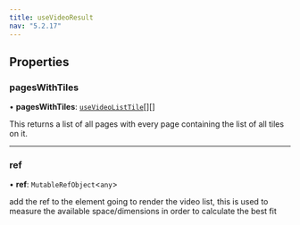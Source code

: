 ```yaml
---
title: useVideoResult
nav: "5.2.17"
---
```


## Properties

### pagesWithTiles

• **pagesWithTiles**: [`useVideoListTile`](/api-reference/javascript/v2/react/interfaces/useVideoListTile)[][]

This returns a list of all pages with every page containing the list of all tiles on it.

___

### ref

• **ref**: `MutableRefObject`<`any`\>

add the ref to the element going to render the video list, this is used to measure the available
space/dimensions in order to calculate the best fit
